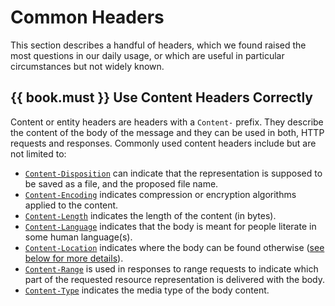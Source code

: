 # Common Headers

This section describes a handful of headers, which we found raised the most questions in our daily usage, or which are useful in particular circumstances but not widely known.

## {{ book.must }} Use Content Headers Correctly

Content or entity headers are headers with a `Content-` prefix. They describe the content of the body of the message and
they can be used in both, HTTP requests and responses. Commonly used content headers include but are not limited to:

 - [`Content-Disposition`](https://tools.ietf.org/html/rfc6266) can indicate that the representation is supposed to be saved as a file, and the proposed file name.
 - [`Content-Encoding`](https://tools.ietf.org/html/rfc7231#section-3.1.2.2) indicates compression or encryption algorithms applied to the content.
 - [`Content-Length`](https://tools.ietf.org/html/rfc7230#section-3.3.2) indicates the length of the content (in bytes).
 - [`Content-Language`](https://tools.ietf.org/html/rfc7231#section-3.1.3.2) indicates that the body is meant for people literate in some human language(s).
 - [`Content-Location`](https://tools.ietf.org/html/rfc7231#section-3.1.4.2) indicates where the body can be found otherwise ([see below for more details](../headers/CommonHeaders.md#could-use-contentlocation-header)).
 - [`Content-Range`](https://tools.ietf.org/html/rfc7233#section-4.2) is used in responses to range requests to indicate which part of the requested resource representation is delivered with the body.
 - [`Content-Type`](https://tools.ietf.org/html/rfc7231#section-3.1.1.5) indicates the media type of the body content.
